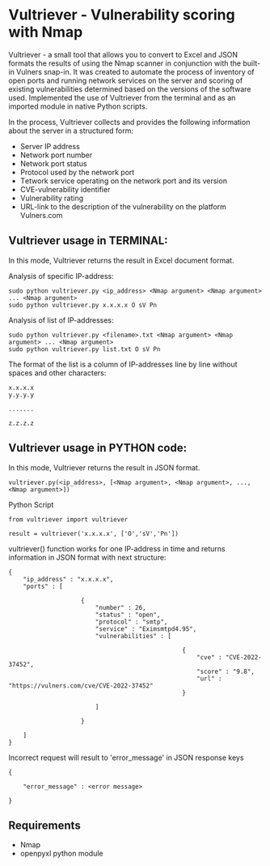 # Vultriever - Vulnerability scoring with NmapVultriever - a small tool that allows you to convert to Excel and JSON formats the results of using the Nmap scanner in conjunction with the built-in Vulners snap-in. It was created to automate the process of inventory of open ports and running network services on the server and scoring of existing vulnerabilities determined based on the versions of the software used. Implemented the use of Vultriever from the terminal and as an imported module in native Python scripts. In the process, Vultriever collects and provides the following information about the server in a structured form:<ul><li>Server IP address</li><li>Network port number</li><li>Network port status</li><li>Protocol used by the network port</li><li>Тetwork service operating on the network port and its version</li><li>CVE-vulnerability identifier</li><li>Vulnerability rating</li><li>URL-link to the description of the vulnerability on the platform Vulners.com</li></ul>## Vultriever usage in TERMINAL:In this mode, Vultriever returns the result in Excel document format.Analysis of specific IP-address:    sudo python vultriever.py <ip_address> <Nmap argument> <Nmap argument> ... <Nmap argument>    sudo python vultriever.py x.x.x.x O sV Pn                        Analysis of list of IP-addresses:     sudo python vultriever.py <filename>.txt <Nmap argument> <Nmap argument> ... <Nmap argument>    sudo python vultriever.py list.txt O sV PnThe format of the list is a column of IP-addresses line by line without spaces and other characters:    x.x.x.x    y.y.y.y        .......        z.z.z.z                               ## Vultriever usage in PYTHON code:In this mode, Vultriever returns the result in JSON format.    vultriever.py(<ip_address>, [<Nmap argument>, <Nmap argument>, ..., <Nmap argument>])Python Script    from vultriever import vultriever        result = vultriever('x.x.x.x', ['O','sV','Pn'])vultriever() function works for one IP-address in time and returns information in JSON format with next structure:    {        "ip_address" : "x.x.x.x",        "ports" : [                                    {                            "number" : 26,                            "status" : "open",                            "protocol" : "smtp",                            "service" : "Eximsmtpd4.95",                            "vulnerabilities" : [                                                                                    {                                                        "cve" : "CVE-2022-37452",                                                        "score" : "9.8",                                                        "url" : "https://vulners.com/cve/CVE-2022-37452"                                                    }                                                            ]                                                    }                    ]    }Incorrect request will result to 'error_message' in JSON response keys                            {                "error_message" : <error message>            }    ## Requirements<ul><li>Nmap</li><li>openpyxl python module</li></ul>